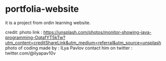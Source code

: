 # portfolia-website
it is a project from ordin learning website. 

credit: 
photo link :  https://unsplash.com/photos/monitor-showing-java-programming-OqtafYT5kTw?utm_content=creditShareLink&utm_medium=referral&utm_source=unsplash
photo of coding made by  : ILya Pavlov 
contact him on twitter : twitter.com/@ilyapav10v